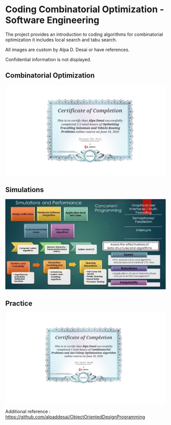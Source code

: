 # Coding Combinatorial Optimization - Software Engineering

The project provides an introduction to coding algorithms for combinatorial optimization it includes local search and tabu search.

All images are custom by Alpa D. Desai or have references.

Confidential information is not displayed.

## Combinatorial Optimization 
![image](CertificateCodingCombinatorialOptimization.jpg)

## Simulations
![image](SimulationsPerformanceMetrics.jpg)

## Practice 
![image](WeightedAverage.jpg)

Additional reference : https://github.com/alpaddesai/ObjectOrientedDesignProgramming
